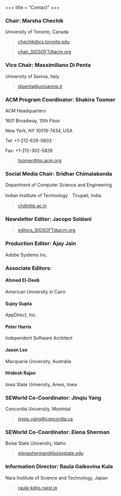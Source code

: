 +++
title = "Contact"
+++

### Chair: Marsha Chechik
University of Toronto, Canada

> chechik@cs.toronto.edu

> chair_SIGSOFT@acm.org 

### Vice Chair:  Massimiliano Di Penta
University of Sannia, Italy

> dipenta@unisannio.it 

### ACM Program Coordinator: Shakira Toomer 
ACM Headquarters

1601 Broadway, 10th Floor

New York, NY 10019-7434, USA

Tel: +1-212-626-0603

Fax: +1-212-302-5826

> toomer@hq.acm.org

### Social Media Chair: Sridhar Chimalakonda

Department of Computer Science and Engineering

Indian Institute of Technology　Tirupati, India

> ch@iittp.ac.in

### Newsletter Editor: Jacopo Soldani

> editors_SIGSOFT@acm.org

### Production Editor: Ajay Jain
Adobe Systems Inc.

### Associate Editors:
####  Ahmed El-Deeb

American University in Cairo

#### Sujoy Gupta

AppDirect, Inc.

####  Peter Harris

Independent Software Architect

#### Jason Lee

Macquarie University, Australia

#### Hridesh Rajan

Iowa State University, Ames, Iowa

### SEWorld Co-Coordinator: Jinqiu Yang
Concordia University, Montréal

> jinqiu.yang@concordia.ca

### SEWorld Co-Coordinator: Elena Sherman

Boise State University, Idaho

> elenasherman@boisestate.edu

### Information Director: Raula Gaikovina Kula
Nara Institute of Science and Technology, Japan

> raula-k@is.naist.jp 
